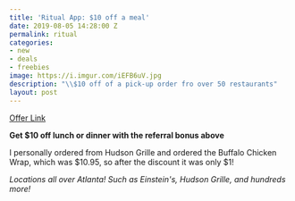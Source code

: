 ```yaml
---
title: 'Ritual App: $10 off a meal'
date: 2019-08-05 14:28:00 Z
permalink: ritual
categories:
- new
- deals
- freebies
image: https://i.imgur.com/iEFB6uV.jpg
description: "\\$10 off of a pick-up order fro over 50 restaurants"
layout: post
---
```


[Offer Link](https://invite.ritual.co/JENNIFER14911)

**Get $10 off lunch or dinner with the referral bonus above**

I personally ordered from Hudson Grille and ordered the Buffalo Chicken Wrap, which was $10.95, so after the discount it was only $1!

*Locations all over Atlanta! Such as Einstein's, Hudson Grille, and hundreds more!*